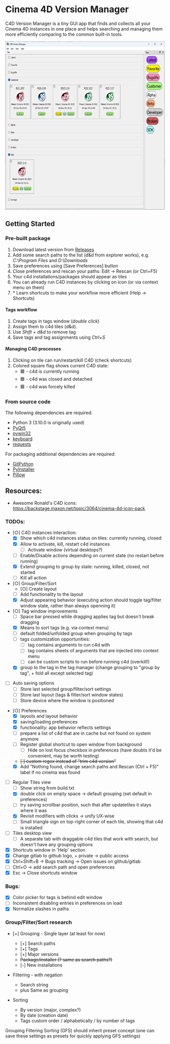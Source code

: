 # Cinema 4D Version Manager

C4D Version Manager is a tiny GUI app that finds and collects all your Cinema 4D instances in one place and helps searching and managing them more efficiently comparing to the common built-in tools.

<img src="/docs/screenshot_main.png" width="640" height="529" />

## Getting Started

### Pre-built package

1. Download latest version from [Releases](https://github.com/wi1k1n/cinema4d_version_manager/releases)
2. Add some search paths to the list (d&d from explorer works), e.g. *C:\Program Files* and *D:\Downloads*
3. Save preferences using [Save Preferences] button
4. Close preferences and rescan your paths: Edit -> Rescan (or Ctrl+F5)
5. Your c4d installations/packages should appear as tiles
6. You can already run C4D instances by clicking on icon (or via context menu on them)
7. \* Learn shortcuts to make your workflow more efficient (Help -> Shortcuts)

#### Tags workflow

1. Create tags in tags window (*double click*)
2. Assign them to c4d tiles (d&d).
3. Use *Shift + d&d* to remove tag
4. Save tags and tag assignments using *Ctrl+S*

#### Managing C4D processes

1. Clicking on tile can run/restart/kill C4D (check shortcuts)
2. Colored square flag shows current C4D state:
	- 🟩 - c4d is currently running
	- 🟦 - c4d was closed and detached
	- 🟥 - c4d was forcely killed

### From source code

The following dependencies are required:

* Python 3 (3.10.0 is originally used)
* [PyQt5](https://pypi.org/project/PyQt5/)
* [pywin32](https://pypi.org/project/pywin32/)
* [keyboard](https://pypi.org/project/keyboard/)
* [requests](https://github.com/psf/requests)

For packaging additional dependencies are required:

* [GitPython](https://github.com/gitpython-developers/GitPython)
* [PyInstaller](https://pyinstaller.org/en/stable/)
* [Pillow](https://github.com/python-pillow/Pillow)

## Resources:
* Awesome Ronald's C4D icons: https://backstage.maxon.net/topic/3064/cinema-4d-icon-pack

### TODOs:
* [○] C4D instances interaction:
	* [X] Show which c4d instances status on tiles: currently running, closed
	* [X] Allow to activate, kill, restart c4d instances
		* [ ] Activate window (virtual desktops?)
	* [ ] Enable/Disable actions depending on current state (no restart before running)
	* [X] Extend grouping to group by state: running, killed, closed, not started
	* [ ] Kill all action
* [○] Group/Filter/Sort
	* [○] Create layout
	* [ ] Add functionality to the layout
	* [X] Adjust appearing behavior (executing action should toggle tag/filter window state, rather than always openning it)
* [○] Tag window improvements
	* [ ] Space bar pressed while dragging applies tag but doesn't break dragging
	* [X] Means to sort tags (e.g. via context menu)
	* [ ] default folded/unfolded group when grouping by tags
	* [ ] tags customization opportunities:
		* [ ] tag contains arguments to run c4d with
		* [ ] tag contains sheets of arguments that are injected into context menu
		* [ ] can be custom scripts to run before running c4d (overkill!)
	* [X] group to the tag in the tag manager (change grouping to "group by tag", + fold all except selected tag)
* [ ] Auto saving options
	* [ ] Store last selected group/filter/sort settings
	* [ ] Store last layout (tags & filter/sort window states)
	* [ ] Store device where the window is positioned
* [○] Preferences
	* [X] layouts and layout behavior
	* [X] saving/loading preferences
	* [X] functionality: app behavior reflects settings
	* [ ] prepare a list of c4d that are in cache but not found on system anymore
	* [ ] Register global shortcut to open window from background
		* [ ] Hide on lost focus checkbox in preferences (have doubts it'd be convenient, may be worth testing)
	* ~~[ ] custom regex instead of "trim c4d version"~~
	* [X] Add "Nothing found, change search paths and Rescan (Ctrl + F5)" label if no cinema was found
* [ ] Regular Tiles view
	* [ ] Show string from build.txt
	* [X] double click on empty space -> default grouping (set default in preferences)
	* [ ] try saving scrollbar position, such that after updatetiles it stays where it was
	* [X] Revisit modifiers with clicks -> unify UX-wise
	* [ ] Small triangle sign on top-right corner of each tile, showing that c4d is installed
* [ ] Tiles desktop view
	* [ ] A separate tab with draggable c4d tiles that work with search, but doesn't have any grouping options
* [X] Shortcuts window in 'Help' section
* [X] Change gitlab to github logo, + private -> public access
* [X] Ctrl+Shift+B -> Bugs tracking -> Open issues on github/gitlab
* [ ] Ctrl+O -> add search path and open preferences
* [X] Esc -> Close shortcuts window

### Bugs:
* [X] Color picker for tags is behind edit window
* [ ] Inconsistent disabling entries in preferences on load
* [X] Normalize slashes in paths

### Group/Filter/Sort research
* [+] Grouping - Single layer (at least for now)
	* [+] Search paths
	* [+] Tags
	* [+] Major versions
	* ~~Package/installer (? same as search paths?)~~
	* [-] New installations

* Filtering - with negation
	* Search string
	* plus Same as grouping

* Sorting
	* By version (major, complex?)
	* By date (creation date)
	* Tags custom order / alphabetically / by number of tags

Grouping Filtering Sorting (GFS) should inherit preset concept (one can save these settings as presets for quickly applying GFS settings)